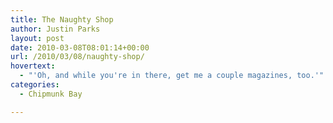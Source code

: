 ```yaml
---
title: The Naughty Shop
author: Justin Parks
layout: post
date: 2010-03-08T08:01:14+00:00
url: /2010/03/08/naughty-shop/
hovertext:
  - "'Oh, and while you're in there, get me a couple magazines, too.'"
categories:
  - Chipmunk Bay

---
```

